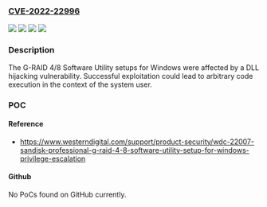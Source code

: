 ### [CVE-2022-22996](https://cve.mitre.org/cgi-bin/cvename.cgi?name=CVE-2022-22996)
![](https://img.shields.io/static/v1?label=Product&message=G-RAID%204%2F8%20Software%20Utility&color=blue)
![](https://img.shields.io/static/v1?label=Version&message=G-RAID%204%2F8%20Software%20Utility%20&color=brightgreen)
![](https://img.shields.io/static/v1?label=Version&message=G-RAID%20Windows%20Driver%20&color=brightgreen)
![](https://img.shields.io/static/v1?label=Vulnerability&message=CWE-427%20Uncontrolled%20Search%20Path%20Element&color=brightgreen)

### Description

The G-RAID 4/8 Software Utility setups for Windows were affected by a DLL hijacking vulnerability. Successful exploitation could lead to arbitrary code execution in the context of the system user.

### POC

#### Reference
- https://www.westerndigital.com/support/product-security/wdc-22007-sandisk-professional-g-raid-4-8-software-utility-setup-for-windows-privilege-escalation

#### Github
No PoCs found on GitHub currently.

